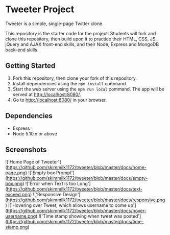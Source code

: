# Tweeter Project

Tweeter is a simple, single-page Twitter clone.

This repository is the starter code for the project: Students will fork and clone this repository, then build upon it to practice their HTML, CSS, JS, jQuery and AJAX front-end skills, and their Node, Express and MongoDB back-end skills.

## Getting Started

1. Fork this repository, then clone your fork of this repository.
2. Install dependencies using the `npm install` command.
3. Start the web server using the `npm run local` command. The app will be served at <http://localhost:8080/>.
4. Go to <http://localhost:8080/> in your browser.

## Dependencies

- Express
- Node 5.10.x or above

## Screenshots

!['Home Page of Tweeter'] (https://github.com/skimmilk1172/tweeter/blob/master/docs/home-page.png)
!['Empty box Prompt'] (https://github.com/skimmilk1172/tweeter/blob/master/docs/empty-box.png)
!['Error when Text is too Long'] (https://github.com/skimmilk1172/tweeter/blob/master/docs/text-exceed.png)
!['Responsive Design'] (https://github.com/skimmilk1172/tweeter/blob/master/docs/responsive.png)
!['Hovering over Tweet, which allows username to come up'] (https://github.com/skimmilk1172/tweeter/blob/master/docs/hover-username.png)
!['Time stamp showing when tweet was posted'] (https://github.com/skimmilk1172/tweeter/blob/master/docs/time-stamp.png)
